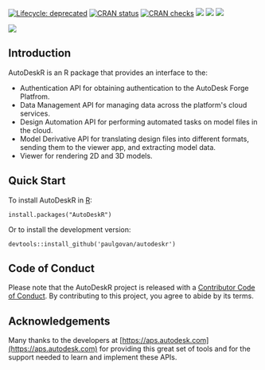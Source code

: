 

<!-- badges: start -->
[![Lifecycle:
deprecated](https://img.shields.io/badge/lifecycle-deprecated-orange.svg)](https://lifecycle.r-lib.org/articles/stages.html#deprecated)
[![CRAN status](https://www.r-pkg.org/badges/version/AutoDeskR)](https://CRAN.R-project.org/package=AutoDeskR)
[![CRAN checks](https://badges.cranchecks.info/summary/AutoDeskR.svg)](https://cran.r-project.org/web/checks/check_results_AutoDeskR.html)
[![](http://cranlogs.r-pkg.org/badges/last-month/AutoDeskR)](https://cran.r-project.org/package=AutoDeskR)
[![](http://cranlogs.r-pkg.org/badges/grand-total/AutoDeskR)](https://cran.r-project.org/package=AutoDeskR)
[![](https://img.shields.io/badge/doi-10.32614/CRAN.package.AutoDeskR-green.svg)](https://doi.org/10.32614/CRAN.package.AutoDeskR)
<!-- badges: end -->

![](https://github.com/paulgovan/AutoDeskR/blob/master/inst/images/basicSample.png?raw=true)

## Introduction
AutoDeskR is an R package that provides an interface to the:

* Authentication API for obtaining authentication to the AutoDesk Forge Platfrom.
* Data Management API for managing data across the platform's cloud services. 
* Design Automation API for performing automated tasks on model files in the cloud.
* Model Derivative API for translating design files into different formats, sending them to the viewer app, and extracting model data.
* Viewer for rendering 2D and 3D models.

## Quick Start
To install AutoDeskR in [R](https://www.r-project.org):

```
install.packages("AutoDeskR")
```

Or to install the development version:

```
devtools::install_github('paulgovan/autodeskr')
```

## Code of Conduct
Please note that the AutoDeskR project is released with a [Contributor Code of Conduct](http://paulgovan.github.io/AutoDeskR/CODE_OF_CONDUCT.html). By contributing to this project, you agree to abide by its terms.

## Acknowledgements
Many thanks to the developers at [https://aps.autodesk.com](https://aps.autodesk.com) for providing this great set of tools and for the support needed to learn and implement these APIs.
